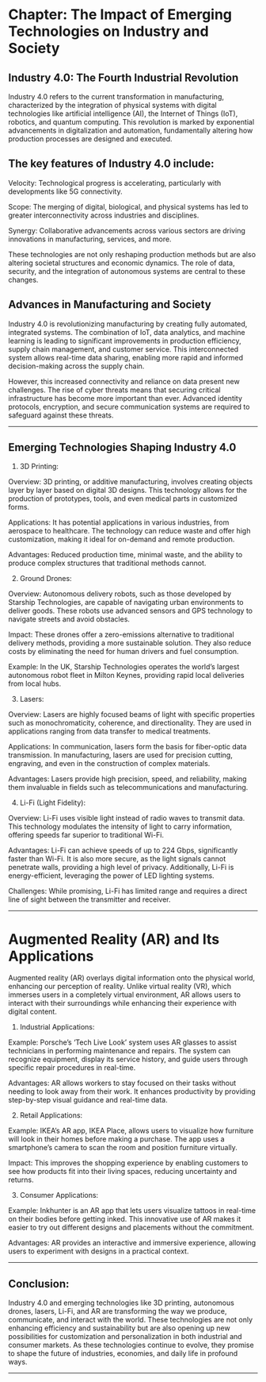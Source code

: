 # Chapter: The Impact of Emerging Technologies on Industry and Society

## Industry 4.0: The Fourth Industrial Revolution

Industry 4.0 refers to the current transformation in manufacturing, characterized by the integration of physical systems with digital technologies like artificial intelligence (AI), the Internet of Things (IoT), robotics, and quantum computing. This revolution is marked by exponential advancements in digitalization and automation, fundamentally altering how production processes are designed and executed.

## The key features of Industry 4.0 include:

Velocity: Technological progress is accelerating, particularly with developments like 5G connectivity.

Scope: The merging of digital, biological, and physical systems has led to greater interconnectivity across industries and disciplines.

Synergy: Collaborative advancements across various sectors are driving innovations in manufacturing, services, and more.


These technologies are not only reshaping production methods but are also altering societal structures and economic dynamics. The role of data, security, and the integration of autonomous systems are central to these changes.


## Advances in Manufacturing and Society

Industry 4.0 is revolutionizing manufacturing by creating fully automated, integrated systems. The combination of IoT, data analytics, and machine learning is leading to significant improvements in production efficiency, supply chain management, and customer service. This interconnected system allows real-time data sharing, enabling more rapid and informed decision-making across the supply chain.

However, this increased connectivity and reliance on data present new challenges. The rise of cyber threats means that securing critical infrastructure has become more important than ever. Advanced identity protocols, encryption, and secure communication systems are required to safeguard against these threats.


---

## Emerging Technologies Shaping Industry 4.0

1. 3D Printing:

Overview: 3D printing, or additive manufacturing, involves creating objects layer by layer based on digital 3D designs. This technology allows for the production of prototypes, tools, and even medical parts in customized forms.

Applications: It has potential applications in various industries, from aerospace to healthcare. The technology can reduce waste and offer high customization, making it ideal for on-demand and remote production.

Advantages: Reduced production time, minimal waste, and the ability to produce complex structures that traditional methods cannot.



2. Ground Drones:

Overview: Autonomous delivery robots, such as those developed by Starship Technologies, are capable of navigating urban environments to deliver goods. These robots use advanced sensors and GPS technology to navigate streets and avoid obstacles.

Impact: These drones offer a zero-emissions alternative to traditional delivery methods, providing a more sustainable solution. They also reduce costs by eliminating the need for human drivers and fuel consumption.

Example: In the UK, Starship Technologies operates the world’s largest autonomous robot fleet in Milton Keynes, providing rapid local deliveries from local hubs.



3. Lasers:

Overview: Lasers are highly focused beams of light with specific properties such as monochromaticity, coherence, and directionality. They are used in applications ranging from data transfer to medical treatments.

Applications: In communication, lasers form the basis for fiber-optic data transmission. In manufacturing, lasers are used for precision cutting, engraving, and even in the construction of complex materials.

Advantages: Lasers provide high precision, speed, and reliability, making them invaluable in fields such as telecommunications and manufacturing.



4. Li-Fi (Light Fidelity):

Overview: Li-Fi uses visible light instead of radio waves to transmit data. This technology modulates the intensity of light to carry information, offering speeds far superior to traditional Wi-Fi.

Advantages: Li-Fi can achieve speeds of up to 224 Gbps, significantly faster than Wi-Fi. It is also more secure, as the light signals cannot penetrate walls, providing a high level of privacy. Additionally, Li-Fi is energy-efficient, leveraging the power of LED lighting systems.

Challenges: While promising, Li-Fi has limited range and requires a direct line of sight between the transmitter and receiver.





---

# Augmented Reality (AR) and Its Applications

Augmented reality (AR) overlays digital information onto the physical world, enhancing our perception of reality. Unlike virtual reality (VR), which immerses users in a completely virtual environment, AR allows users to interact with their surroundings while enhancing their experience with digital content.

1. Industrial Applications:

Example: Porsche’s ‘Tech Live Look’ system uses AR glasses to assist technicians in performing maintenance and repairs. The system can recognize equipment, display its service history, and guide users through specific repair procedures in real-time.

Advantages: AR allows workers to stay focused on their tasks without needing to look away from their work. It enhances productivity by providing step-by-step visual guidance and real-time data.



2. Retail Applications:

Example: IKEA’s AR app, IKEA Place, allows users to visualize how furniture will look in their homes before making a purchase. The app uses a smartphone’s camera to scan the room and position furniture virtually.

Impact: This improves the shopping experience by enabling customers to see how products fit into their living spaces, reducing uncertainty and returns.



3. Consumer Applications:

Example: Inkhunter is an AR app that lets users visualize tattoos in real-time on their bodies before getting inked. This innovative use of AR makes it easier to try out different designs and placements without the commitment.

Advantages: AR provides an interactive and immersive experience, allowing users to experiment with designs in a practical context.





---

## Conclusion:

Industry 4.0 and emerging technologies like 3D printing, autonomous drones, lasers, Li-Fi, and AR are transforming the way we produce, communicate, and interact with the world. These technologies are not only enhancing efficiency and sustainability but are also opening up new possibilities for customization and personalization in both industrial and consumer markets. As these technologies continue to evolve, they promise to shape the future of industries, economies, and daily life in profound ways.


---